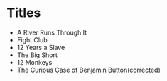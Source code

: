 # Titles

* A River Runs Through It
* Fight Club
* 12 Years a Slave
* The Big Short
* 12 Monkeys
* The Curious Case of Benjamin Button(corrected)
